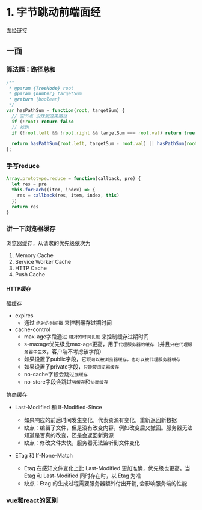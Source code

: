 # 1. 字节跳动前端面经
[面经链接](https://www.nowcoder.com/discuss/702216?type=all&order=recall&pos=&page=1&ncTraceId=&channel=-1&source_id=search_all_nctrack&gio_id=20F1EB59F6FD31FAD435BEE8B652A731-1641826247965)


## 一面

### 算法题：路径总和

```js
/**
 * @param {TreeNode} root
 * @param {number} targetSum
 * @return {boolean}
 */
var hasPathSum = function(root, targetSum) {
  // 空节点 没找到这条路径
  if (!root) return false
  // 找到
  if (!root.left && !root.right && targetSum === root.val) return true

  return hasPathSum(root.left, targetSum - root.val) || hasPathSum(root.right, targetSum - root.val)
};
```


### 手写reduce
```js
Array.prototype.reduce = function(callback, pre) {
  let res = pre
  this.forEach((item, index) => {
    res = callback(res, item, index, this)
  })
  return res
}
```

### 讲一下浏览器缓存
浏览器缓存，从请求的优先级依次为
1. Memory Cache
2. Service Worker Cache
3. HTTP Cache
4. Push Cache

#### HTTP缓存
强缓存
+ expires
  + 通过 `绝对的时间戳` 来控制缓存过期时间
+ cache-control
  + max-age字段通过 `相对的时间长度` 来控制缓存过期时间
  + s-maxage优先级比max-age更高，用于`代理服务器的缓存`（并且`只在代理服务器中生效`，客户端不考虑该字段）
  + 如果设置了public字段，它`既可以被浏览器缓存，也可以被代理服务器缓存`
  + 如果设置了private字段，`只能被浏览器缓存`
  + no-cache字段会跳过`强缓存`
  + no-store字段会跳过`强缓存`和`协商缓存`


协商缓存
+ Last-Modified 和 If-Modified-Since
  - 如果响应的前后时间发生变化，代表资源有变化，重新返回新数据
  - 缺点：编辑了文件，但是没有改变内容，例如改变后又撤回。服务器无法知道是否真的改变，还是会返回新资源
  - 缺点：修改文件太快，服务器无法监听到文件变化


+ ETag 和 If-None-Match
  - Etag 在感知文件变化上比 Last-Modified 更加准确，优先级也更高。当 Etag 和 Last-Modified 同时存在时，以 Etag 为准
  - 缺点：Etag 的生成过程需要服务器额外付出开销, 会影响服务端的性能


### vue和react的区别
